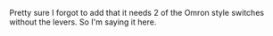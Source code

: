 Pretty sure I forgot to add that it needs 2 of the Omron style switches without the levers. So I'm saying it here.
